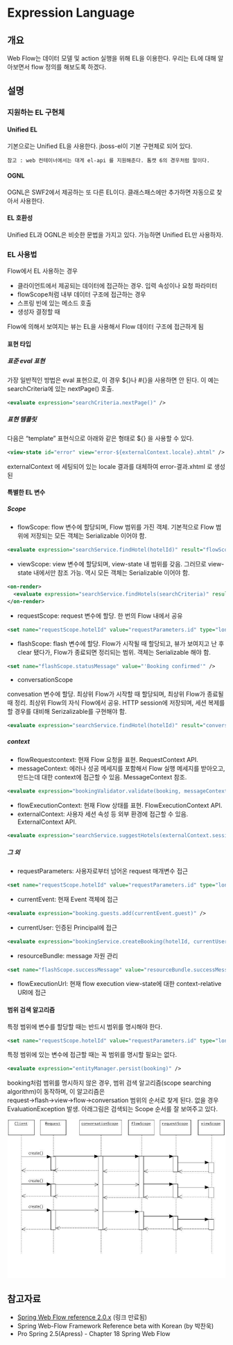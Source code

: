 # Expression Language

## 개요

Web Flow는 데이터 모델 및 action 실행을 위해 EL을 이용한다. 우리는 EL에 대해 알아보면서 flow 정의를 해보도록 하겠다.

## 설명

### 지원하는 EL 구현체

#### Unified EL

기본으로는 Unified EL을 사용한다. jboss-el이 기본 구현체로 되어 있다.

```
참고 : web 컨테이너에서는 대게 el-api 를 지원해준다. 톰캣 6의 경우처럼 말이다.
```

#### OGNL

OGNL은 SWF2에서 제공하는 또 다른 EL이다. 클래스패스에만 추가하면 자동으로 찾아서 사용한다.

#### EL 호환성

Unified EL과 OGNL은 비슷한 문법을 가지고 있다. 가능하면 Unified EL만 사용하자.

### EL 사용법

Flow에서 EL 사용하는 경우

- 클라이언트에서 제공되는 데이터에 접근하는 경우. 입력 속성이나 요청 파라미터
- flowScope처럼 내부 데이터 구조에 접근하는 경우
- 스프링 빈에 있는 메소드 호출
- 생성자 결정할 때

Flow에 의해서 보여지는 뷰는 EL을 사용해서 Flow 데이터 구조에 접근하게 됨

#### 표현 타입

##### 표준 eval 표현

가장 일반적인 방법은 eval 표현으로, 이 경우 ${}나 #{}을 사용하면 안 된다. 이 예는 searchCriteria에 있는 nextPage() 호출.

```xml
<evaluate expression="searchCriteria.nextPage()" />
```

##### 표현 템플릿

다음은 “template” 표현식으로 아래와 같은 형태로 ${} 을 사용할 수 있다.

```xml
<view-state id="error" view="error-${externalContext.locale}.xhtml" />
```

externalContext 에 세팅되어 있는 locale 결과를 대체하여 error-결과.xhtml 로 생성된

#### 특별한 EL 변수

##### Scope

- flowScope: flow 변수에 할당되며, Flow 범위를 가진 객체. 기본적으로 Flow 범위에 저장되는 모든 객체는 Serializable 이어야 함.

```xml
<evaluate expression="searchService.findHotel(hotelId)" result="flowScope.hotel" />
```

 - viewScope: view 변수에 할당되며, view-state 내 범위를 갖음. 그러므로 view-state 내에서만 참조 가능. 역시 모든 객체는 Serializable 이어야 함.

```xml
<on-render>
  <evaluate expression="searchService.findHotels(searchCriteria)" result="viewScope.hotels" result-type="dataModel" />
</on-render>
```

- requestScope: request 변수에 할당. 한 번의 Flow 내에서 공유

```xml
<set name="requestScope.hotelId" value="requestParameters.id" type="long" />
```

- flashScope: flash 변수에 할당. Flow가 시작될 때 할당되고, 뷰가 보여지고 난 후 clear 됐다가, Flow가 종료되면 정리되는 범위. 객체는 Serializable 해야 함.

```xml
<set name="flashScope.statusMessage" value="'Booking confirmed'" />
```

- conversationScope

convesation 변수에 할당. 최상위 Flow가 시작할 때 할당되며, 최상위 Flow가 종료될 때 정리. 최상위 Flow의 자식 Flow에서 공유. HTTP session에 저장되며, 세션 복제를 할 경우를 대비해 Serizalizable를 구현해야 함.

```xml
<evaluate expression="searchService.findHotel(hotelId)" result="conversationScope.hotel"/>
```

##### context

- flowRequestcontext: 현재 Flow 요청을 표현. RequestContext API.
- messageContext: 에러나 성공 메세지를 포함해서 Flow 실행 메세지를 받아오고, 만드는데 대한 context에 접근할 수 있음. MessageContext 참조.

```xml
<evaluate expression="bookingValidator.validate(booking, messageContext)" />
```

- flowExecutionContext: 현재 Flow 상태를 표현. FlowExecutionContext API.
- externalContext: 사용자 세션 속성 등 외부 환경에 접근할 수 있음. ExternalContext API.

```xml
<evaluate expression="searchService.suggestHotels(externalContext.sessionMap.userProfile)" result="viewScope.hotels" />
```

##### 그 외

- requestParameters: 사용자로부터 넘어온 request 매개변수 접근

```xml
<set name="requestScope.hotelId" value="requestParameters.id" type="long" />
```

- currentEvent: 현재 Event 객체에 접근

```xml
<evaluate expression="booking.guests.add(currentEvent.guest)" />
```

- currentUser: 인증된 Principal에 접근

```xml
<evaluate expression="bookingService.createBooking(hotelId, currentUser.name)" result="flowScope.booking" />
```

- resourceBundle: message 자원 관리

```xml
<set name="flashScope.successMessage" value="resourceBundle.successMessage" />
```

- flowExecutionUrl: 현재 flow execution view-state에 대한 context-relative URI에 접근

#### 범위 검색 알고리즘

특정 범위에 변수를 할당할 때는 반드시 범위를 명시해야 한다.

```xml
<set name="requestScope.hotelId" value="requestParameters.id" type="long" />
```

특정 범위에 있는 변수에 접근할 때는 꼭 범위를 명시할 필요는 없다.

```xml
<evaluate expression="entityManager.persist(booking)" />
```

booking처럼 범위를 명시하지 않은 경우, 범위 검색 알고리즘(scope searching algorithm)이 동작하며,
이 알고리즘은 request→flash→view→flow→conversation 범위의 순서로 찾게 된다. 없을 경우 EvaluationException 발생.
아래그림은 검색되는 Scope 순서를 잘 보여주고 있다.

 ![scopsofswf](./images/scopsofswf.jpg)

## 참고자료 

- [Spring Web Flow reference 2.0.x](http://static.springframework.org/spring-webflow/docs/2.0.x/reference/html/index.html) (링크 만료됨)
- Spring Web-Flow Framework Reference beta with Korean (by 박찬욱)
- Pro Spring 2.5(Apress) - Chapter 18 Spring Web Flow